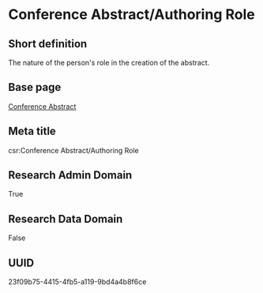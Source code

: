 # Conference Abstract/Authoring Role
## Short definition
The nature of the person's role in the creation of the abstract.
## Base page
[Conference Abstract](../../Objects/Conference%20Abstract.md)
## Meta title
csr:Conference Abstract/Authoring Role
## Research Admin Domain
True
## Research Data Domain
False
## UUID
23f09b75-4415-4fb5-a119-9bd4a4b8f6ce
